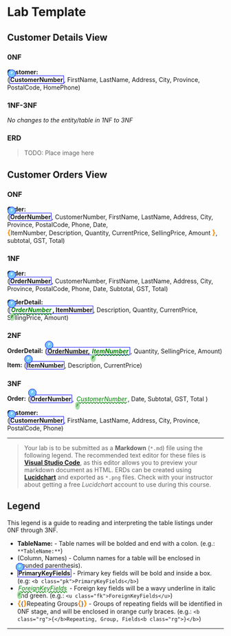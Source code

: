 # Lab Template

## Customer Details View

### 0NF

**Customer:**<span class="md"><b class="pk">CustomerNumber</b>, FirstName, LastName, Address, City, Province, PostalCode, HomePhone</span>

### 1NF-3NF

*No changes to the entity/table in 1NF to 3NF*

### ERD
> TODO: Place image here

## Customer Orders View

### ONF

**Order:**<span class="md"><b class="pk">OrderNumber</b>, CustomerNumber, FirstName, LastName, Address, City, Province, PostalCode, Phone, Date, <b class="rg">ItemNumber, Description, Quantity, CurrentPrice, SellingPrice, Amount </b>, subtotal, GST, Total</span>

### 1NF

**Order:**<span class="md"><b class="pk">OrderNumber</b>, CustomerNumber, FirstName, LastName, Address, City, Province, PostalCode, Phone, Date, Subtotal, GST, Total</span>

**OrderDetail:** <span class="md"><b class="pk"><u class="fk">OrderNumber</u>, ItemNumber</b>, Description, Quantity, CurrentPrice, SellingPrice, Amount</span>

### 2NF

**OrderDetail:** <span class="md"><b class="pk"><u calss="fk">OrderNumber</u>, <u class="fk">ItemNumber</u></b>, Quantity, SellingPrice, Amount</span>

**Item:** <span class="md"><b class="pk">ItemNumber</b>, Description, CurrentPrice</span>

### 3NF

**Order:** <span class="md"><b class="pk">OrderNumber</b>, <u class="fk">CustomerNumber</u>, Date, Subtotal, GST, Total </span>

**Customer:** <span class="md"><b class="pk">CustomerNumber</b>, FirstName, LastName, Address, City, Province, PostalCode, Phone</span>

----

> Your lab is to be submitted as a **Markdown** (`*.md`) file using the following legend. The recommended text editor for these files is [**Visual Studio Code**](https://code.visualstudio.com), as this editor allows you to preview your markdown document as HTML. ERDs can be created using [**Lucidchart**](https://www.lucidchart.com/) and exported as `*.png` files. Check with your instructor about getting a free *Lucidchart* account to use during this course.

## Legend

This legend is a guide to reading and interpreting the table listings under 0NF through 3NF.

- **TableName:** - Table names will be bolded and end with a colon. (e.g.: `**TableName:**`)
- (Column, Names) - Column names for a table will be enclosed in (rounded parenthesis).
- <b class="pk">PrimaryKeyFields</b> - Primary key fields will be bold and inside a box. (e.g: `<b class="pk">PrimaryKeyFields</b>`)
- <u class="fk">ForeignKeyFields</u> - Foreign key fields will be a wavy underline in italic and green. (e.g.: `<u class="fk">ForeignKeyFields</u>`)
- <b class="rg">{</b>Repeating Groups<b class="rg">}</b> - Groups of repeating fields will be identified in 0NF stage, and will be enclosed in orange curly braces. (e.g.: `<b class="rg">{</b>Repeating, Group, Fields<b class="rg">}</b>`)



----

<style type="text/css">
.md {
    display: inline-block;
    vertical-align: top;
    white-space: normal;
}
.md::before{
    content:'(';
    font-size: 1.25em,
    font-weight: bold;
}
.md::after {
    content:')';
    font-size: 1.25em,
    font-weight: bold;
}
.pk {
    font-weight: bold;
    display: inline-block;
    border: solid thin blue;
    padding: 0 1px;
    position: relative;
}
.pk::before{
    content:'P';
    font-size: .55em;
    font-weight: bold;
    color: white;
    background-color: #72c4f7;
    position: absolute;
    left: -5px;
    top: -15px;
    border-radius: 50%;
    border: solid thin blue;
    width: 1.4em;
    height: 1.4em;
    padding: 3px;
    text-align: center;
}

.fk {
    color: green;
    font-style: italic;
    text-decoration: wavy underline green; 
    padding: 0 2px;
    position: relative;   
}
.fk::before {
    content: 'F';
    font-size: .65em;
    position: absolute;
    left: -1px;
    bottom: -17px;
    color: darkgreen;
    background-color: #a7dea7;
    border-radius: 50%;
    border: dashed thin greenl
    width: 1.4em;
    height: 1.4em;
    padding: 3px;
    text-align: center;
}
.rg::before {
    content: '\007B';
    color: darkorange;
    font-size: 1.2em;
    font-weight: bold;

}
.rg::after {
    content: '\007D';
    color: darkorange;
    font-size: 1.2em;
    font-weight: bold;
}


.rg {
    display: inline-block;
    color: inheritl
    font-size: 1em;
    font-weight: normal;
}
.note {
    font-weight: bold;
    color: brown;
    font-size: 1.1em;
}
</style>